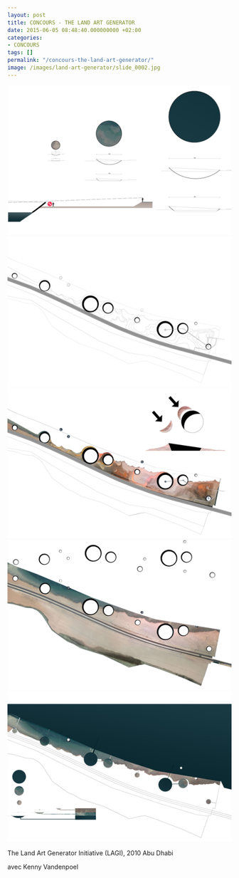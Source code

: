 ```yaml
---
layout: post
title: CONCOURS - THE LAND ART GENERATOR
date: 2015-06-05 08:48:40.000000000 +02:00
categories:
- CONCOURS
tags: []
permalink: "/concours-the-land-art-generator/"
image: /images/land-art-generator/slide_0002.jpg
---
```

![](/images/land-art-generator/slide_0000.jpg)
![](/images/land-art-generator/slide_0001.jpg)
![](/images/land-art-generator/slide_0002.jpg)
![](/images/land-art-generator/slide_0003.jpg)
![](/images/land-art-generator/slide_0004.jpg)

The Land Art Generator Initiative (LAGI), 2010 Abu Dhabi

avec Kenny Vandenpoel
